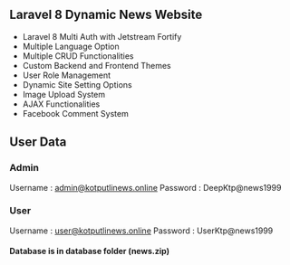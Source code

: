## Laravel 8 Dynamic News Website

-   Laravel 8 Multi Auth with Jetstream Fortify
-   Multiple Language Option
-   Multiple CRUD Functionalities
-   Custom Backend and Frontend Themes
-   User Role Management
-   Dynamic Site Setting Options
-   Image Upload System
-   AJAX Functionalities
-   Facebook Comment System

## User Data

### Admin

Username : admin@kotputlinews.online
Password : DeepKtp@news1999

### User

Username : user@kotputlinews.online
Password : UserKtp@news1999

#### Database is in database folder (news.zip)
